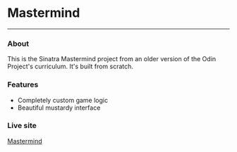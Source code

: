 # Mastermind
---
### About
This is the Sinatra Mastermind project from an older version of the Odin Project's curriculum.  It's built from scratch.

### Features
* Completely custom game logic
* Beautiful mustardy interface

### Live site
[Mastermind](https://fathomless-hamlet-27834.herokuapp.com/)